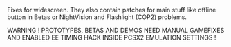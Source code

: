 Fixes for widescreen.
They also contain patches for main stuff like offline button in Betas or NightVision and Flashlight (COP2) problems.

WARNING ! PROTOTYPES, BETAS AND DEMOS NEED MANUAL GAMEFIXES AND ENABLED EE TIMING HACK INSIDE PCSX2 EMULATION SETTINGS !
